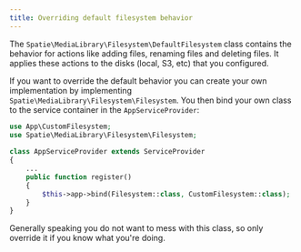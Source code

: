 ```yaml
---
title: Overriding default filesystem behavior
---
```


The `Spatie\MediaLibrary\Filesystem\DefaultFilesystem` class contains the behavior for actions like adding files, renaming files and deleting files. It applies these actions to the disks (local, S3, etc) that you configured.

If you want to override the default behavior you can create your own  implementation by implementing `Spatie\MediaLibrary\Filesystem\Filesystem`. You then bind your own class to the service container in the `AppServiceProvider`:

```php
use App\CustomFilesystem;
use Spatie\MediaLibrary\Filesystem\Filesystem;
 
class AppServiceProvider extends ServiceProvider
{
    ...
    public function register()
    {
        $this->app->bind(Filesystem::class, CustomFilesystem::class);
    }
}
```

Generally speaking you do not want to mess with this class, so only override it if you know what you're doing.
